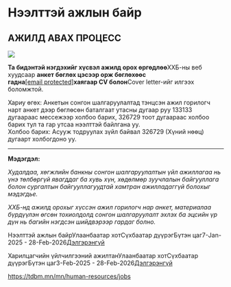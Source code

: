 # Нээлттэй ажлын байр


 
## АЖИЛД АВАХ ПРОЦЕСС

![](/sites/default/files/inline-images/%D0%AD%D1%86%D1%8D%D1%81-1_0.jpg)

**Та бидэнтэй нэгдэхийг хүсвэл ажилд орох өргөдлөө**ХХБ-ны веб хуудсаар **анкет бөглөх цэсээр орж бөглөхөөс гадна**[[email protected]](/cdn-cgi/l/email-protection#a1c9d3e1d5c5c3cc8fcccf)**хаягаар CV болон**Cover letter-ийг илгээх боломжтой.

Хариу өгөх: Анкетын сонгон шалгаруулалтад тэнцсэн ажил горилогч нарт анкет дээр бөглөсөн баталгаат утасны дугаар руу 133133 дугаараас мессежээр холбоо барих, 326729 тоот дугаараас холбоо барих тул та гар утсаа нээлттэй байлгана уу.  
Холбоо барих: Асууж тодруулах зүйл байвал 326729 (Хүний нөөц) дугаарт холбогдоно уу.

---

**Мэдэгдэл:**

*Худалдаа, хөгжлийн банкны сонгон шалгаруулалтын үйл ажиллагаа нь үнэ төлбөргүй явагддаг ба хувь хүн, хөдөлмөр зуучлалын байгууллага болон сургалтын байгууллагуудтай хамтран ажилладаггүй болохыг мэдэгдье.*

*ХХБ-нд ажилд орохыг хүссэн ажил горилогч нар анкет, материалаа бүрдүүлэн өгсөн тохиолдолд сонгон шалгаруулалт эхлэх ба эцсийн үр дүн нь багийн нэгдсэн шийдвэрээр гардаг болно.*




 
Нээлттэй ажлын байрУлаанбаатар хотСүхбаатар дүүрэгБүтэн цаг7-Jan-2025 - 28-Feb-2026[Дэлгэрэнгүй](/mn/human-resources/jobs/1165)

Харилцагчийн үйлчилгээний ажилтанУлаанбаатар хотСүхбаатар дүүрэгБүтэн цаг3-Feb-2025 - 28-Feb-2026[Дэлгэрэнгүй](/mn/human-resources/jobs/1185)
















https://tdbm.mn/mn/human-resources/jobs

